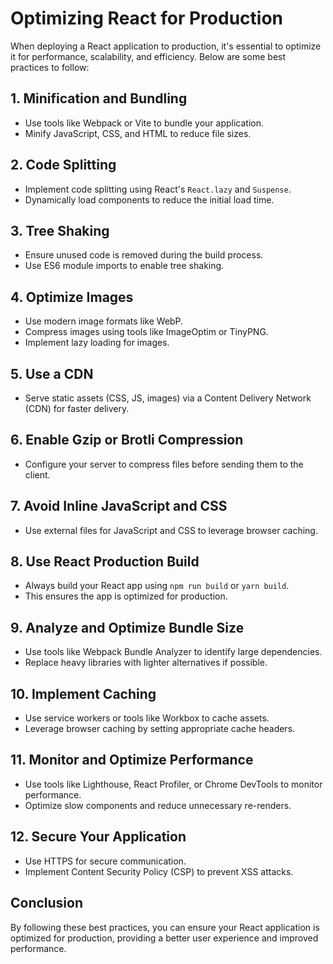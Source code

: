 # Optimizing React for Production

When deploying a React application to production, it's essential to optimize it for performance, scalability, and efficiency. Below are some best practices to follow:

## 1. Minification and Bundling

- Use tools like Webpack or Vite to bundle your application.
- Minify JavaScript, CSS, and HTML to reduce file sizes.

## 2. Code Splitting

- Implement code splitting using React's `React.lazy` and `Suspense`.
- Dynamically load components to reduce the initial load time.

## 3. Tree Shaking

- Ensure unused code is removed during the build process.
- Use ES6 module imports to enable tree shaking.

## 4. Optimize Images

- Use modern image formats like WebP.
- Compress images using tools like ImageOptim or TinyPNG.
- Implement lazy loading for images.

## 5. Use a CDN

- Serve static assets (CSS, JS, images) via a Content Delivery Network (CDN) for faster delivery.

## 6. Enable Gzip or Brotli Compression

- Configure your server to compress files before sending them to the client.

## 7. Avoid Inline JavaScript and CSS

- Use external files for JavaScript and CSS to leverage browser caching.

## 8. Use React Production Build

- Always build your React app using `npm run build` or `yarn build`.
- This ensures the app is optimized for production.

## 9. Analyze and Optimize Bundle Size

- Use tools like Webpack Bundle Analyzer to identify large dependencies.
- Replace heavy libraries with lighter alternatives if possible.

## 10. Implement Caching

- Use service workers or tools like Workbox to cache assets.
- Leverage browser caching by setting appropriate cache headers.

## 11. Monitor and Optimize Performance

- Use tools like Lighthouse, React Profiler, or Chrome DevTools to monitor performance.
- Optimize slow components and reduce unnecessary re-renders.

## 12. Secure Your Application

- Use HTTPS for secure communication.
- Implement Content Security Policy (CSP) to prevent XSS attacks.

## Conclusion

By following these best practices, you can ensure your React application is optimized for production, providing a better user experience and improved performance.
